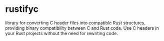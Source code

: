 # rustifyc
library for converting C header files into compatible Rust structures, providing binary compatibility between C and Rust code. Use C headers in your Rust projects without the need for rewriting code.

